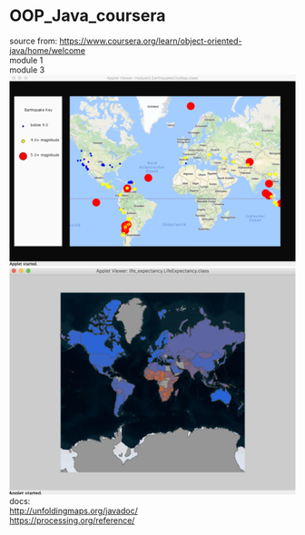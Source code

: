 # OOP_Java_coursera

source from: https://www.coursera.org/learn/object-oriented-java/home/welcome<br /> 
module 1<br /> 
module 3<br />
![Image of earthquakecitymap](https://github.com/xrlu0929/OOP_Java_coursera/blob/master/module3_earthquake_city_map.jpeg)   <br/>
![Image of worldlifeexpactancy](https://github.com/xrlu0929/OOP_Java_coursera/blob/master/module3_life_expectancy.png)<br/>
docs: <br />
http://unfoldingmaps.org/javadoc/<br/>
https://processing.org/reference/<bt/>

